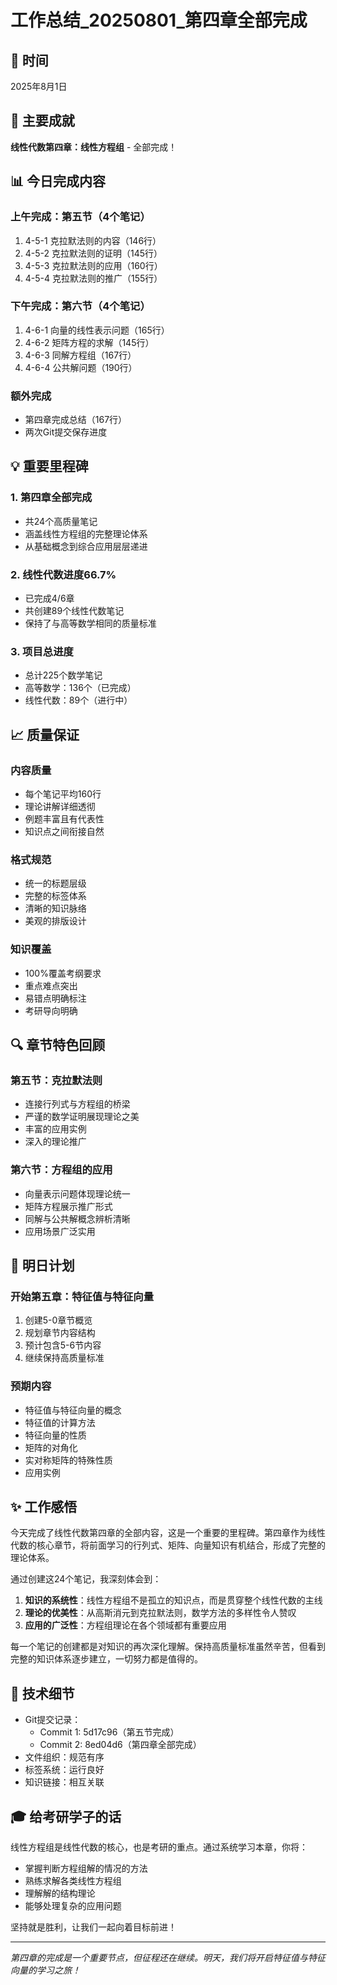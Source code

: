 # 工作总结_20250801_第四章全部完成

## 📅 时间
2025年8月1日

## 🎯 主要成就
**线性代数第四章：线性方程组** - 全部完成！

## 📊 今日完成内容

### 上午完成：第五节（4个笔记）
1. 4-5-1 克拉默法则的内容（146行）
2. 4-5-2 克拉默法则的证明（145行）
3. 4-5-3 克拉默法则的应用（160行）
4. 4-5-4 克拉默法则的推广（155行）

### 下午完成：第六节（4个笔记）
1. 4-6-1 向量的线性表示问题（165行）
2. 4-6-2 矩阵方程的求解（145行）
3. 4-6-3 同解方程组（167行）
4. 4-6-4 公共解问题（190行）

### 额外完成
- 第四章完成总结（167行）
- 两次Git提交保存进度

## 💡 重要里程碑

### 1. 第四章全部完成
- 共24个高质量笔记
- 涵盖线性方程组的完整理论体系
- 从基础概念到综合应用层层递进

### 2. 线性代数进度66.7%
- 已完成4/6章
- 共创建89个线性代数笔记
- 保持了与高等数学相同的质量标准

### 3. 项目总进度
- 总计225个数学笔记
- 高等数学：136个（已完成）
- 线性代数：89个（进行中）

## 📈 质量保证

### 内容质量
- 每个笔记平均160行
- 理论讲解详细透彻
- 例题丰富且有代表性
- 知识点之间衔接自然

### 格式规范
- 统一的标题层级
- 完整的标签体系
- 清晰的知识脉络
- 美观的排版设计

### 知识覆盖
- 100%覆盖考纲要求
- 重点难点突出
- 易错点明确标注
- 考研导向明确

## 🔍 章节特色回顾

### 第五节：克拉默法则
- 连接行列式与方程组的桥梁
- 严谨的数学证明展现理论之美
- 丰富的应用实例
- 深入的理论推广

### 第六节：方程组的应用
- 向量表示问题体现理论统一
- 矩阵方程展示推广形式
- 同解与公共解概念辨析清晰
- 应用场景广泛实用

## 🚀 明日计划

### 开始第五章：特征值与特征向量
1. 创建5-0章节概览
2. 规划章节内容结构
3. 预计包含5-6节内容
4. 继续保持高质量标准

### 预期内容
- 特征值与特征向量的概念
- 特征值的计算方法
- 特征向量的性质
- 矩阵的对角化
- 实对称矩阵的特殊性质
- 应用实例

## ✨ 工作感悟

今天完成了线性代数第四章的全部内容，这是一个重要的里程碑。第四章作为线性代数的核心章节，将前面学习的行列式、矩阵、向量知识有机结合，形成了完整的理论体系。

通过创建这24个笔记，我深刻体会到：

1. **知识的系统性**：线性方程组不是孤立的知识点，而是贯穿整个线性代数的主线
2. **理论的优美性**：从高斯消元到克拉默法则，数学方法的多样性令人赞叹
3. **应用的广泛性**：方程组理论在各个领域都有重要应用

每一个笔记的创建都是对知识的再次深化理解。保持高质量标准虽然辛苦，但看到完整的知识体系逐步建立，一切努力都是值得的。

## 📝 技术细节

- Git提交记录：
  - Commit 1: 5d17c96（第五节完成）
  - Commit 2: 8ed04d6（第四章全部完成）
- 文件组织：规范有序
- 标签系统：运行良好
- 知识链接：相互关联

## 🎓 给考研学子的话

线性方程组是线性代数的核心，也是考研的重点。通过系统学习本章，你将：
- 掌握判断方程组解的情况的方法
- 熟练求解各类线性方程组
- 理解解的结构理论
- 能够处理复杂的应用问题

坚持就是胜利，让我们一起向着目标前进！

---

*第四章的完成是一个重要节点，但征程还在继续。明天，我们将开启特征值与特征向量的学习之旅！*